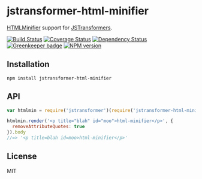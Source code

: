 # jstransformer-html-minifier

[HTMLMinifier](https://github.com/kangax/html-minifier) support for [JSTransformers](http://github.com/jstransformers).

[![Build Status](https://img.shields.io/travis/jstransformers/jstransformer-html-minifier/master.svg)](https://travis-ci.org/jstransformers/jstransformer-html-minifier)
[![Coverage Status](https://img.shields.io/codecov/c/github/jstransformers/jstransformer-html-minifier/master.svg)](https://codecov.io/gh/jstransformers/jstransformer-html-minifier)
[![Dependency Status](https://img.shields.io/david/jstransformers/jstransformer-html-minifier/master.svg)](http://david-dm.org/jstransformers/jstransformer-html-minifier)
[![Greenkeeper badge](https://badges.greenkeeper.io/jstransformers/jstransformer-html-minifier.svg)](https://greenkeeper.io/)
[![NPM version](https://img.shields.io/npm/v/jstransformer-html-minifier.svg)](https://www.npmjs.org/package/jstransformer-html-minifier)

## Installation

    npm install jstransformer-html-minifier

## API

```js
var htmlmin = require('jstransformer')(require('jstransformer-html-minifier'))

htmlmin.render('<p title="blah" id="moo">html-minifier</p>', {
  removeAttributeQuotes: true
}).body
//=> '<p title=blah id=moo>html-minifier</p>'
```

## License

MIT
